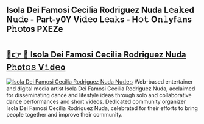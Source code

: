 ## Isola Dei Famosi Cecilia Rodriguez Nuda L𝚎a𝚔ed N𝚞𝚍e - Part-y0Y Vi𝚍𝚎o L𝚎a𝚔s - H𝚘𝚝 O𝚗𝚕yf𝚊ns P𝚑𝚘tos PXEZe

# <h2><a href="http://kf7s29i.oniu.top/?m=Isola+Dei+Famosi+Cecilia+Rodriguez+Nuda">🔗👉 🔴 Isola Dei Famosi Cecilia Rodriguez Nuda P𝚑ot𝚘𝚜 V𝚒d𝚎o</a></h2>

[![Isola Dei Famosi Cecilia Rodriguez Nuda Nu𝚍e𝚜](https://i.imgur.com/0qMVB7G.gif)](http://kf7s29i.oniu.top/?m=Isola+Dei+Famosi+Cecilia+Rodriguez+Nuda)
Web-based entertainer and digital media artist Isola Dei Famosi Cecilia Rodriguez Nuda, acclaimed for disseminating dance and lifestyle ideas through solo and collaborative dance performances and short videos. Dedicated community organizer Isola Dei Famosi Cecilia Rodriguez Nuda, celebrated for their efforts to bring people together and improve their community.  
